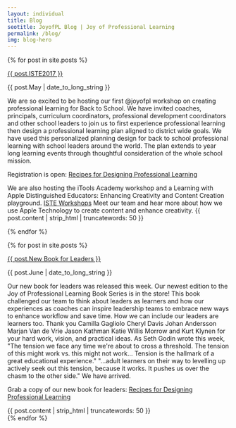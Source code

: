 ```yaml
---
layout: individual
title: Blog
seotitle: JoyofPL Blog | Joy of Professional Learning
permalink: /blog/
img: blog-hero
---
```


{% for post in site.posts %}
<div class="post-area">
  <a href="{{ post.url | prepend: site.baseurl }}" class="bold">{{ post.ISTE2017 }}</a>
  <p class="post-date">{{ post.May | date_to_long_string }}</p>
  <p>We are so excited to be hosting our first @joyofpl workshop on creating professional learning for Back to School. We have invited coaches, principals, curriculum coordinators, professional development coordinators and other school leaders to join us to first experience professional learning  then design a professional learning plan aligned to district wide goals. We have used this personalized planning design for back to school professional learning with school leaders around the world. The plan extends to year long learning events through thoughtful consideration of the whole school mission. 
      <div>
    <div>
  <div>
<div>
<p>Registration is open: <a href="https://conference.iste.org/2017/program/search/detail_session.php?id=108675817">Recipes for Designing Professional Learning</a>
 <div>
    <div>
  <div>
<div>
  <p> We are also hosting the iTools Academy workshop and a Learning with Apple Distinguished Educators: Enhancing Creativity and Content Creation playground. <a href="https://conference.iste.org/2017/program/search/detail_presenter.php?id=108114820">ISTE Workshops</a>  Meet our team and hear more about how we use Apple Technology to create content and enhance creativity.
    {{ post.content | strip_html | truncatewords: 50 }}
  <p>
      <div>
    <div>
  <div>
<div>
{% endfor %}

{% for post in site.posts %}
<div class="post-area">
  <a href="{{ post.url | prepend: site.baseurl }}" class="bold">{{ post.New Book for Leaders }}</a>
  <p class="post-date">{{ post.June | date_to_long_string }}</p>
  <p>Our new book for leaders was released this week.
Our newest edition to the Joy of Professional Learning Book Series is in the store! This book challenged our team to think about leaders as learners and how our experiences as coaches can inspire leadership teams to embrace new ways to enhance workflow and save time. How we can include our leaders are learners too.
Thank you Camilla Gagliolo Cheryl Davis Johan Andersson Marjan Van de Vrie Jason Kathman Katie Willis Morrow and Kurt Klynen for your hard work, vision, and practical ideas.
As Seth Godin wrote this week, 
 "The tension we face any time we're about to cross a threshold. The tension of this might work vs. this might not work... Tension is the hallmark of a great educational experience." 
"...adult learners on their way to levelling up actively seek out this tension, because it works. It pushes us over the chasm to the other side."
We have arrived.
      <div>
    <div>
  <div>
<div>
<p>Grab a copy of our new book for leaders: <a href="https://itunes.apple.com/us/book/the-joy-of-professional-learning-strategies-for-leaders/id1235488390?mt=11">Recipes for Designing Professional Learning</a>
 <div>
    {{ post.content | strip_html | truncatewords: 50 }}
      <div>
    <div>
  <div>
<div>
{% endfor %}
